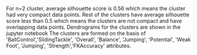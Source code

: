 For n=2 cluster, average silhouette score is 0.56 which means the cluster had very compact data points.
Rest of the clusters have average silhouette score less than 0.5 which means the clusters are not compact and have overlapping data points.
Dendrograms for the clusters are shown in the jupyter notebook
The clusters are formed on the basis of 'BallControl','SlidingTackle', 'Overall', 'Balance', 'Jumping', 'Potential', 'Weak Foot', 'Jumping', 'Strength','FKAccuracy' attributes.